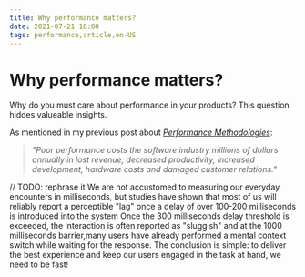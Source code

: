 ```yaml
---
title: Why performance matters?
date: 2021-07-21 10:00
tags: performance,article,en-US
---
```


# Why performance matters?

Why do you must care about performance in your products? This question hiddes valueable insights.

As mentioned in my previous post about [_Performance Methodologies_](https://blog.rafaelgss.com.br/performance-methodologies):

> _"Poor performance costs the software industry millions of dollars annually in lost revenue, decreased productivity, increased development, hardware costs and damaged customer relations."_

// TODO: rephrase it
We are not accustomed to measuring our everyday encounters in milliseconds, but studies have shown that most of us will reliably report a perceptible "lag" once a delay of over 100-200 milliseconds is introduced into the system
Once the 300 milliseconds delay threshold is exceeded, the interaction is often reported as "sluggish" and at the 1000 milliseconds barrier,many users have already performed a mental context switch while waiting for the response.
The conclusion is simple: to deliver the best experience and keep our users engaged in the task at hand, we need to be fast!
